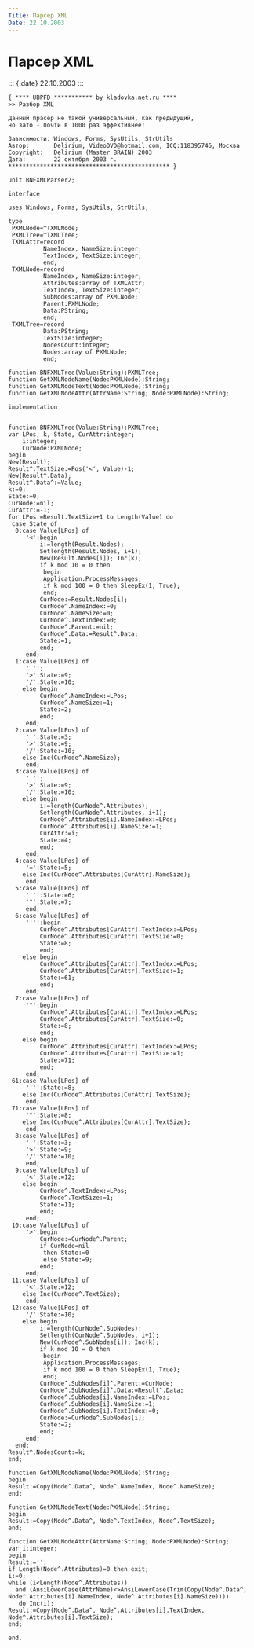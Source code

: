 ```yaml
---
Title: Парсер XML
Date: 22.10.2003
---
```



Парсер XML
==========

::: {.date}
22.10.2003
:::

    { **** UBPFD *********** by kladovka.net.ru ****
    >> Разбор XML
     
    Данный прасер не такой универсальный, как предыдущий,
    но зато - почти в 1000 раз эффективнее!
     
    Зависимости: Windows, Forms, SysUtils, StrUtils
    Автор:       Delirium, VideoDVD@hotmail.com, ICQ:118395746, Москва
    Copyright:   Delirium (Master BRAIN) 2003
    Дата:        22 октября 2003 г.
    ********************************************** }
     
    unit BNFXMLParser2;
     
    interface
     
    uses Windows, Forms, SysUtils, StrUtils;
     
    type
     PXMLNode=^TXMLNode;
     PXMLTree=^TXMLTree;
     TXMLAttr=record
              NameIndex, NameSize:integer;
              TextIndex, TextSize:integer;
              end;
     TXMLNode=record
              NameIndex, NameSize:integer;
              Attributes:array of TXMLAttr;
              TextIndex, TextSize:integer;
              SubNodes:array of PXMLNode;
              Parent:PXMLNode;
              Data:PString;
              end;
     TXMLTree=record
              Data:PString;
              TextSize:integer;
              NodesCount:integer;
              Nodes:array of PXMLNode;
              end;
     
    function BNFXMLTree(Value:String):PXMLTree;
    function GetXMLNodeName(Node:PXMLNode):String;
    function GetXMLNodeText(Node:PXMLNode):String;
    function GetXMLNodeAttr(AttrName:String; Node:PXMLNode):String;
     
    implementation
     
     
    function BNFXMLTree(Value:String):PXMLTree;
    var LPos, k, State, CurAttr:integer;
        i:integer;
        CurNode:PXMLNode;
    begin
    New(Result);
    Result^.TextSize:=Pos('<', Value)-1;
    New(Result^.Data);
    Result^.Data^:=Value;
    k:=0;
    State:=0;
    CurNode:=nil;
    CurAttr:=-1;
    for LPos:=Result.TextSize+1 to Length(Value) do
     case State of
      0:case Value[LPos] of
         '<':begin
             i:=length(Result.Nodes);
             Setlength(Result.Nodes, i+1);
             New(Result.Nodes[i]); Inc(k);
             if k mod 10 = 0 then
              begin
              Application.ProcessMessages;
              if k mod 100 = 0 then SleepEx(1, True);
              end;
             CurNode:=Result.Nodes[i];
             CurNode^.NameIndex:=0;
             CurNode^.NameSize:=0;
             CurNode^.TextIndex:=0;
             CurNode^.Parent:=nil;
             CurNode^.Data:=Result^.Data;
             State:=1;
             end;
         end;
      1:case Value[LPos] of
         ' ':;
         '>':State:=9;
         '/':State:=10;
        else begin
             CurNode^.NameIndex:=LPos;
             CurNode^.NameSize:=1;
             State:=2;
             end;
         end;
      2:case Value[LPos] of
         ' ':State:=3;
         '>':State:=9;
         '/':State:=10;
        else Inc(CurNode^.NameSize);
         end;
      3:case Value[LPos] of
         ' ':;
         '>':State:=9;
         '/':State:=10;
        else begin
             i:=length(CurNode^.Attributes);
             Setlength(CurNode^.Attributes, i+1);
             CurNode^.Attributes[i].NameIndex:=LPos;
             CurNode^.Attributes[i].NameSize:=1;
             CurAttr:=i;
             State:=4;
             end;
         end;
      4:case Value[LPos] of
         '=':State:=5;
        else Inc(CurNode^.Attributes[CurAttr].NameSize);
         end;
      5:case Value[LPos] of
         '''':State:=6;
         '"':State:=7;
         end;
      6:case Value[LPos] of
         '''':begin
             CurNode^.Attributes[CurAttr].TextIndex:=LPos;
             CurNode^.Attributes[CurAttr].TextSize:=0;
             State:=8;
             end;
        else begin
             CurNode^.Attributes[CurAttr].TextIndex:=LPos;
             CurNode^.Attributes[CurAttr].TextSize:=1;
             State:=61;
             end;
         end;
      7:case Value[LPos] of
         '"':begin
             CurNode^.Attributes[CurAttr].TextIndex:=LPos;
             CurNode^.Attributes[CurAttr].TextSize:=0;
             State:=8;
             end;
        else begin
             CurNode^.Attributes[CurAttr].TextIndex:=LPos;
             CurNode^.Attributes[CurAttr].TextSize:=1;
             State:=71;
             end;
         end;
     61:case Value[LPos] of
         '''':State:=8;
        else Inc(CurNode^.Attributes[CurAttr].TextSize);
         end;
     71:case Value[LPos] of
         '"':State:=8;
        else Inc(CurNode^.Attributes[CurAttr].TextSize);
         end;
      8:case Value[LPos] of
         ' ':State:=3;
         '>':State:=9;
         '/':State:=10;
         end;
      9:case Value[LPos] of
         '<':State:=12;
        else begin
             CurNode^.TextIndex:=LPos;
             CurNode^.TextSize:=1;
             State:=11;
             end;
         end;
     10:case Value[LPos] of
         '>':begin
             CurNode:=CurNode^.Parent;
             if CurNode=nil
              then State:=0
              else State:=9;
             end;
         end;
     11:case Value[LPos] of
         '<':State:=12;
        else Inc(CurNode^.TextSize);
         end;
     12:case Value[LPos] of
         '/':State:=10;
        else begin
             i:=length(CurNode^.SubNodes);
             Setlength(CurNode^.SubNodes, i+1);
             New(CurNode^.SubNodes[i]); Inc(k);
             if k mod 10 = 0 then
              begin
              Application.ProcessMessages;
              if k mod 100 = 0 then SleepEx(1, True);
              end;
             CurNode^.SubNodes[i]^.Parent:=CurNode;
             CurNode^.SubNodes[i]^.Data:=Result^.Data;
             CurNode^.SubNodes[i].NameIndex:=LPos;
             CurNode^.SubNodes[i].NameSize:=1;
             CurNode^.SubNodes[i].TextIndex:=0;
             CurNode:=CurNode^.SubNodes[i];
             State:=2;
             end;
         end;
      end;
    Result^.NodesCount:=k;
    end;
     
    function GetXMLNodeName(Node:PXMLNode):String;
    begin
    Result:=Copy(Node^.Data^, Node^.NameIndex, Node^.NameSize);
    end;
     
    function GetXMLNodeText(Node:PXMLNode):String;
    begin
    Result:=Copy(Node^.Data^, Node^.TextIndex, Node^.TextSize);
    end;
     
    function GetXMLNodeAttr(AttrName:String; Node:PXMLNode):String;
    var i:integer;
    begin
    Result:='';
    if Length(Node^.Attributes)=0 then exit;
    i:=0;
    while (i<Length(Node^.Attributes))
      and (AnsiLowerCase(AttrName)<>AnsiLowerCase(Trim(Copy(Node^.Data^, Node^.Attributes[i].NameIndex, Node^.Attributes[i].NameSize))))
       do Inc(i);
    Result:=Copy(Node^.Data^, Node^.Attributes[i].TextIndex, Node^.Attributes[i].TextSize);
    end;
     
    end.

